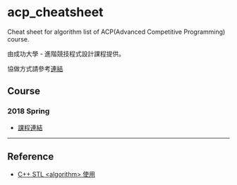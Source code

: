 # acp_cheatsheet
Cheat sheet for algorithm list of ACP(Advanced Competitive Programming) course.

由成功大學 - 進階競技程式設計課程提供。

協做方式請參考[連結](HOW_TO_USE.md)

## Course

### 2018 Spring

* [課程連結](2018_Spring/)

---

## Reference

* [C++ STL \<algorithm\> 使用](http://www.cplusplus.com/reference/algorithm/)
